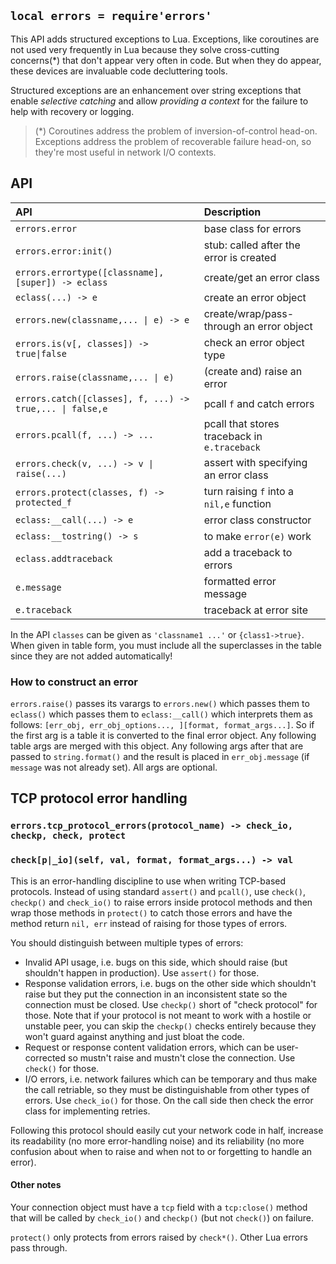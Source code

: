 
## `local errors = require'errors'`

This API adds structured exceptions to Lua. Exceptions, like
coroutines are not used very frequently in Lua because they solve
cross-cutting concerns(*) that don't appear very often in code. But when
they do appear, these devices are invaluable code decluttering tools.

Structured exceptions are an enhancement over string exceptions that enable
_selective catching_ and allow _providing a context_ for the failure to help
with recovery or logging.

> (*) Coroutines address the problem of inversion-of-control head-on.
Exceptions address the problem of recoverable failure head-on, so they're
most useful in network I/O contexts.

## API

| API  | Description |
| :--- | :---        |
| `errors.error`                                           | base class for errors
| `errors.error:init()`                                    | stub: called after the error is created
| `errors.errortype([classname], [super]) -> eclass`       | create/get an error class
| `eclass(...) -> e`                                       | create an error object
| `errors.new(classname,... \| e) -> e`                    | create/wrap/pass-through an error object
| `errors.is(v[, classes]) -> true\|false`                 | check an error object type
| `errors.raise(classname,... \| e)`                       | (create and) raise an error
| `errors.catch([classes], f, ...) -> true,... \| false,e` | pcall `f` and catch errors
| `errors.pcall(f, ...) -> ...`                            | pcall that stores traceback in `e.traceback`
| `errors.check(v, ...) -> v \| raise(...)`                | assert with specifying an error class
| `errors.protect(classes, f) -> protected_f`              | turn raising `f` into a `nil,e` function
| `eclass:__call(...) -> e`                                | error class constructor
| `eclass:__tostring() -> s`                               | to make `error(e)` work
| `eclass.addtraceback`                                    | add a traceback to errors
| `e.message`                                              | formatted error message
| `e.traceback`                                            | traceback at error site

In the API `classes` can be given as `'classname1 ...'` or `{class1->true}`.
When given in table form, you must include all the superclasses in the table
since they are not added automatically!

### How to construct an error

`errors.raise()` passes its varargs to `errors.new()` which passes them
to `eclass()` which passes them to `eclass:__call()` which interprets them
as follows: `[err_obj, err_obj_options..., ][format, format_args...]`.
So if the first arg is a table it is converted to the final error object.
Any following table args are merged with this object. Any following args
after that are passed to `string.format()` and the result is placed in
`err_obj.message` (if `message` was not already set). All args are optional.

## TCP protocol error handling

### `errors.tcp_protocol_errors(protocol_name) -> check_io, checkp, check, protect`

### `check[p|_io](self, val, format, format_args...) -> val`

This is an error-handling discipline to use when writing TCP-based
protocols. Instead of using standard `assert()` and `pcall()`, use `check()`,
`checkp()` and `check_io()` to raise errors inside protocol methods and then
wrap those methods in `protect()` to catch those errors and have the method
return `nil, err` instead of raising for those types of errors.

You should distinguish between multiple types of errors:

- Invalid API usage, i.e. bugs on this side, which should raise (but shouldn't
  happen in production). Use `assert()` for those.
- Response validation errors, i.e. bugs on the other side which shouldn't
  raise but they put the connection in an inconsistent state so the connection
  must be closed. Use `checkp()` short of "check protocol" for those. Note that
  if your protocol is not meant to work with a hostile or unstable peer, you
  can skip the `checkp()` checks entirely because they won't guard against
  anything and just bloat the code.
- Request or response content validation errors, which can be user-corrected
  so mustn't raise and mustn't close the connection. Use `check()` for those.
- I/O errors, i.e. network failures which can be temporary and thus make the
  call retriable, so they must be distinguishable from other types of errors.
  Use `check_io()` for those. On the call side then check the error class for
  implementing retries.

Following this protocol should easily cut your network code in half, increase
its readability (no more error-handling noise) and its reliability (no more
confusion about when to raise and when not to or forgetting to handle an error).

#### Other notes

Your connection object must have a `tcp` field with a `tcp:close()` method
that will be called by `check_io()` and `checkp()` (but not `check()`)
on failure.

`protect()` only protects from errors raised by `check*()`.
Other Lua errors pass through.

